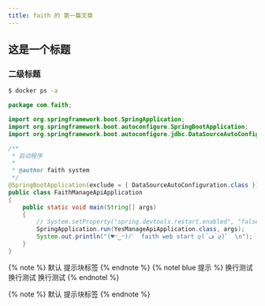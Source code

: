 ```yaml
---
title: faith 的 第一篇文章
---
```


## 这是一个标题

### 二级标题

```bash
$ docker ps -a
```
```java
package com.faith;

import org.springframework.boot.SpringApplication;
import org.springframework.boot.autoconfigure.SpringBootApplication;
import org.springframework.boot.autoconfigure.jdbc.DataSourceAutoConfiguration;

/**
 * 启动程序
 * 
 * @author faith system
 */
@SpringBootApplication(exclude = { DataSourceAutoConfiguration.class })
public class FaithManageApiApplication
{
    public static void main(String[] args)
    {
        // System.setProperty("spring.devtools.restart.enabled", "false");
        SpringApplication.run(YesManageApiApplication.class, args);
        System.out.println("(♥◠‿◠)ﾉﾞ  faith web start ლ(´ڡ`ლ)ﾞ  \n");
    }
}

```

{% note  %}
默认 提示块标签
{% endnote %}
{% notel blue 提示 %}
换行测试
换行测试
换行测试
{% endnotel %}

{% note  %}
默认 提示块标签
{% endnote %}